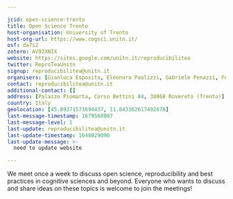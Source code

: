 ```yaml
---

jcid: open-science-trento
title: Open Science Trento
host-organisation: University of Trento
host-org-url: https://www.cogsci.unitn.it/
osf: da7s2
zotero: AV92XNIX
website: https://sites.google.com/unitn.it/reproducibilitea
twitter: ReproTeaUnitn
signup: reproducibilitea@unitn.it
organisers: [Gianluca Esposito, Eleonora Paolizzi, Gabriele Penazzi, Federica Stablum]
contact: reproducibilitea@unitn.it
additional-contact: []
address: [Palazzo Piomarta, Corso Bettini 84, 38068 Rovereto (Trento)]
country: Italy
geolocation: [45.89371573694437, 11.043362617492676]
last-message-timestamp: 1679568087
last-message-level: 1
last-update: reproducibilitea@unitn.it
last-update-timestamp: 1648029090
last-update-message: >-
  need to update website

---
```


We meet once a week to discuss open science, reproducibility and best practices
in cognitive sciences and beyond. Everyone
who wants to discuss and share ideas on
these topics is welcome to join the meetings!
